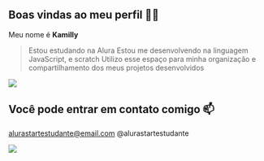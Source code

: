 ## Boas vindas ao meu perfil 💙💙

Meu nome é **Kamilly**

>Estou estudando na Alura
Estou me desenvolvendo na linguagem JavaScript, e scratch
Utilizo esse espaço para minha organização e compartilhamento dos meus projetos desenvolvidos

![](https://media1.tenor.com/m/S_J8sNtac40AAAAC/cat-type.gif)

## Você pode entrar em contato comigo 📫
alurastartestudante@email.com
@alurastartestudante

![](https://search.app.goo.gl/RkVZhiz)

